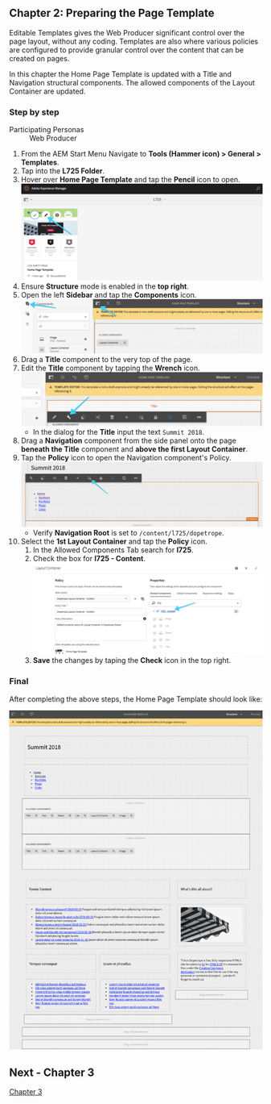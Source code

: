 ## Chapter 2: Preparing the Page Template

Editable Templates gives the Web Producer significant control over the page layout, without any coding. Templates are also where various policies are configured to provide granular control over the content that can be created on pages.

In this chapter the Home Page Template is updated with a Title and Navigation structural components. The allowed components of the Layout Container are updated.

### Step by step

<dl class="tags">
<dt>Participating Personas</dt>
<dd>Web Producer</dd>
</dl>

1. From the AEM Start Menu Navigate to **Tools (Hammer icon) > General > Templates**.
2. Tap into the **L725 Folder**.
3. Hover over **Home Page Template** and tap the **Pencil** icon to open.
![Open home page template](images/step-3.png)
4. Ensure **Structure** mode is enabled in the **top right**.
5. Open the left **Sidebar** and tap the **Components** icon.
![Component Sidebar](images/step-5.png)
6. Drag a **Title** component to the very top of the page.
7. Edit the **Title** component by tapping the **Wrench** icon.
![Title dialog open](images/step-7.png)
	* In the dialog for the **Title** input the text `Summit 2018`.
8. Drag a **Navigation** component from the side panel onto the page **beneath the Title** component and **above the first Layout Container**.
9. Tap the **Policy** icon to open the Navigation component's Policy.
	![Policy icon](images/step-9.png)
	* Verify **Navigation Root** is set to `/content/l725/dopetrope`.
10. Select the **1st Layout Container** and tap the **Policy** icon.
	1. In the Allowed Components Tab search for **l725**.
	2. Check the box for **l725 - Content**.
![Allowed components](images/step-10.png)
	3. **Save** the changes by taping the **Check** icon in the top right.

### Final

After completing the above steps, the Home Page Template should look like:

![Chapter 2 - Final](images/final.png)

## Next - Chapter 3

[Chapter 3](../chapter-3)